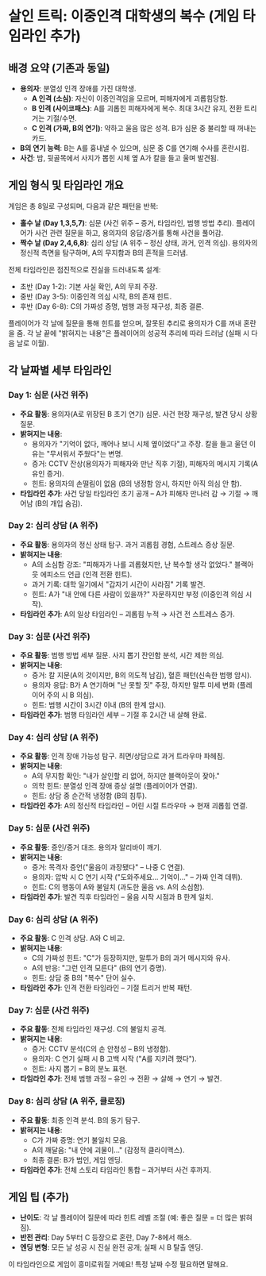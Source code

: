 # 살인 트릭: 이중인격 대학생의 복수 (게임 타임라인 추가)

## 배경 요약 (기존과 동일)

- **용의자**: 분열성 인격 장애를 가진 대학생.
  - **A 인격 (소심)**: 자신이 이중인격임을 모르며, 피해자에게 괴롭힘당함.
  - **B 인격 (사이코패스)**: A를 괴롭힌 피해자에게 복수. 최대 3시간 유지, 전환 트리거는 기절/수면.
  - **C 인격 (가짜, B의 연기)**: 약하고 울음 많은 성격. B가 심문 중 불리할 때 꺼내는 카드.
- **B의 연기 능력**: B는 A를 흉내낼 수 있으며, 심문 중 C를 연기해 수사를 혼란시킴.
- **사건**: 밤, 뒷골목에서 사지가 뽑힌 시체 옆 A가 칼을 들고 울며 발견됨.

## 게임 형식 및 타임라인 개요

게임은 총 8일로 구성되며, 다음과 같은 패턴을 반복:

- **홀수 날 (Day 1,3,5,7)**: 심문 (사건 위주 – 증거, 타임라인, 범행 방법 추리). 플레이어가 사건 관련 질문을 하고, 용의자의 응답/증거를 통해 사건을 풀어감.
- **짝수 날 (Day 2,4,6,8)**: 심리 상담 (A 위주 – 정신 상태, 과거, 인격 의심). 용의자의 정신적 측면을 탐구하며, A의 무지함과 B의 흔적을 드러냄.

전체 타임라인은 점진적으로 진실을 드러내도록 설계:

- 초반 (Day 1-2): 기본 사실 확인, A의 무죄 주장.
- 중반 (Day 3-5): 이중인격 의심 시작, B의 존재 힌트.
- 후반 (Day 6-8): C의 가짜성 증명, 범행 과정 재구성, 최종 결론.

플레이어가 각 날에 질문을 통해 힌트를 얻으며, 잘못된 추리로 용의자가 C를 꺼내 혼란을 줌. 각 날 끝에 "밝혀지는 내용"은 플레이어의 성공적 추리에 따라 드러남 (실패 시 다음 날로 이월).

## 각 날짜별 세부 타임라인

### Day 1: 심문 (사건 위주)

- **주요 활동**: 용의자(A로 위장된 B 초기 연기) 심문. 사건 현장 재구성, 발견 당시 상황 질문.
- **밝혀지는 내용**:
  - 용의자가 "기억이 없다, 깨어나 보니 시체 옆이었다"고 주장. 칼을 들고 울던 이유는 "무서워서 주웠다"는 변명.
  - 증거: CCTV 잔상(용의자가 피해자와 만난 직후 기절), 피해자의 메시지 기록(A 유인 증거).
  - 힌트: 용의자의 손떨림이 없음 (B의 냉정함 암시, 하지만 아직 의심 안 함).
- **타임라인 추가**: 사건 당일 타임라인 초기 공개 – A가 피해자 만나러 감 → 기절 → 깨어남 (B의 개입 숨김).

### Day 2: 심리 상담 (A 위주)

- **주요 활동**: 용의자의 정신 상태 탐구. 과거 괴롭힘 경험, 스트레스 증상 질문.
- **밝혀지는 내용**:
  - A의 소심함 강조: "피해자가 나를 괴롭혔지만, 난 복수할 생각 없었다." 블랙아웃 에피소드 언급 (인격 전환 힌트).
  - 과거 기록: 대학 일기에서 "갑자기 시간이 사라짐" 기록 발견.
  - 힌트: A가 "내 안에 다른 사람이 있을까?" 자문하지만 부정 (이중인격 의심 시작).
- **타임라인 추가**: A의 일상 타임라인 – 괴롭힘 누적 → 사건 전 스트레스 증가.

### Day 3: 심문 (사건 위주)

- **주요 활동**: 범행 방법 세부 질문. 사지 뽑기 잔인함 분석, 시간 제한 의심.
- **밝혀지는 내용**:
  - 증거: 칼 지문(A의 것이지만, B의 의도적 남김), 혈흔 패턴(신속한 범행 암시).
  - 용의자 응답: B가 A 연기하며 "난 못할 짓" 주장, 하지만 말투 미세 변화 (플레이어 주의 시 B 의심).
  - 힌트: 범행 시간이 3시간 이내 (B의 한계 암시).
- **타임라인 추가**: 범행 타임라인 세부 – 기절 후 2시간 내 살해 완료.

### Day 4: 심리 상담 (A 위주)

- **주요 활동**: 인격 장애 가능성 탐구. 최면/상담으로 과거 트라우마 파헤침.
- **밝혀지는 내용**:
  - A의 무지함 확인: "내가 살인할 리 없어, 하지만 블랙아웃이 잦아."
  - 의학 힌트: 분열성 인격 장애 증상 설명 (플레이어가 연결).
  - 힌트: 상담 중 순간적 냉정함 (B의 침투).
- **타임라인 추가**: A의 정신적 타임라인 – 어린 시절 트라우마 → 현재 괴롭힘 연결.

### Day 5: 심문 (사건 위주)

- **주요 활동**: 증인/증거 대조. 용의자 알리바이 깨기.
- **밝혀지는 내용**:
  - 증거: 목격자 증언("울음이 과장됐다" – 나중 C 연결).
  - 용의자: 압박 시 C 연기 시작 ("도와주세요... 기억이..." – 가짜 인격 데뷔).
  - 힌트: C의 행동이 A와 불일치 (과도한 울음 vs. A의 소심함).
- **타임라인 추가**: 발견 직후 타임라인 – 울음 시작 시점과 B 한계 일치.

### Day 6: 심리 상담 (A 위주)

- **주요 활동**: C 인격 상담. A와 C 비교.
- **밝혀지는 내용**:
  - C의 가짜성 힌트: "C"가 등장하지만, 말투가 B의 과거 메시지와 유사.
  - A의 반응: "그런 인격 모른다" (B의 연기 증명).
  - 힌트: 상담 중 B의 "복수" 단어 실수.
- **타임라인 추가**: 인격 전환 타임라인 – 기절 트리거 반복 패턴.

### Day 7: 심문 (사건 위주)

- **주요 활동**: 전체 타임라인 재구성. C의 불일치 공격.
- **밝혀지는 내용**:
  - 증거: CCTV 분석(C의 손 안정성 – B의 냉정함).
  - 용의자: C 연기 실패 시 B 고백 시작 ("A를 지키려 했다").
  - 힌트: 사지 뽑기 = B의 분노 표현.
- **타임라인 추가**: 전체 범행 과정 – 유인 → 전환 → 살해 → 연기 → 발견.

### Day 8: 심리 상담 (A 위주, 클로징)

- **주요 활동**: 최종 인격 분석. B의 동기 탐구.
- **밝혀지는 내용**:
  - C가 가짜 증명: 연기 불일치 모음.
  - A의 깨달음: "내 안에 괴물이..." (감정적 클라이맥스).
  - 최종 결론: B가 범인, 게임 엔딩.
- **타임라인 추가**: 전체 스토리 타임라인 통합 – 과거부터 사건 후까지.

## 게임 팁 (추가)

- **난이도**: 각 날 플레이어 질문에 따라 힌트 레벨 조절 (예: 좋은 질문 = 더 많은 밝혀짐).
- **반전 관리**: Day 5부터 C 등장으로 혼란, Day 7-8에서 해소.
- **엔딩 변형**: 모든 날 성공 시 진실 완전 공개; 실패 시 B 탈출 엔딩.

이 타임라인으로 게임이 흥미로워질 거예요! 특정 날짜 수정 필요하면 말해요.